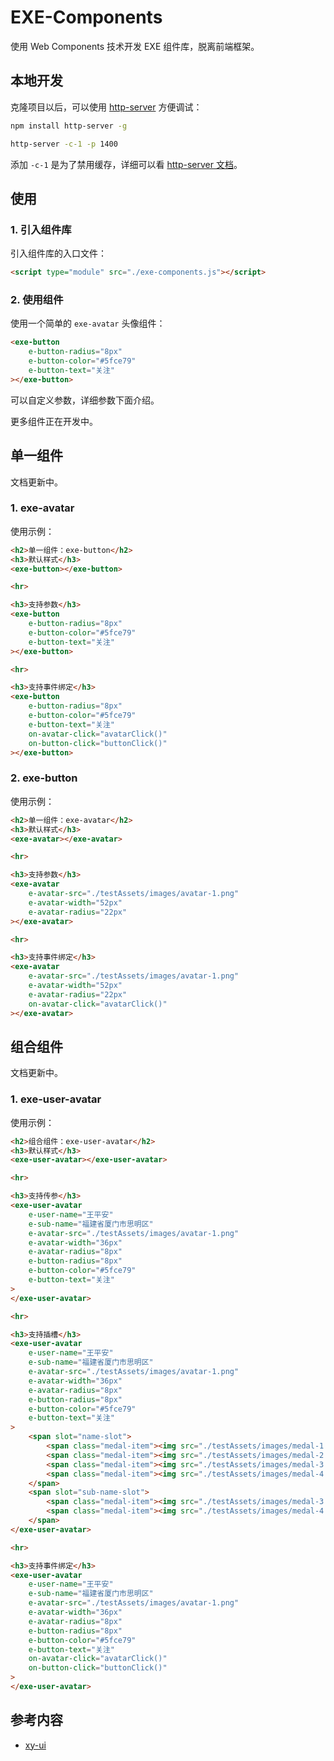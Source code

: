 
# EXE-Components

使用 Web Components 技术开发 EXE 组件库，脱离前端框架。

## 本地开发
克隆项目以后，可以使用 [http-server](https://github.com/http-party/http-server) 方便调试：
```bash
npm install http-server -g

http-server -c-1 -p 1400
```

添加 `-c-1` 是为了禁用缓存，详细可以看 [http-server 文档](https://github.com/http-party/http-server)。

## 使用

### 1. 引入组件库

引入组件库的入口文件：

```html
<script type="module" src="./exe-components.js"></script>
```

### 2. 使用组件

使用一个简单的 `exe-avatar` 头像组件：

```html
<exe-button
    e-button-radius="8px"
    e-button-color="#5fce79"
    e-button-text="关注"
></exe-button>
```

可以自定义参数，详细参数下面介绍。

更多组件正在开发中。

## 单一组件

文档更新中。

### 1. exe-avatar

使用示例：

```html
<h2>单一组件：exe-button</h2>
<h3>默认样式</h3>
<exe-button></exe-button>

<hr>

<h3>支持参数</h3>
<exe-button
    e-button-radius="8px"
    e-button-color="#5fce79"
    e-button-text="关注"
></exe-button>

<hr>

<h3>支持事件绑定</h3>
<exe-button
    e-button-radius="8px"
    e-button-color="#5fce79"
    e-button-text="关注"
    on-avatar-click="avatarClick()"
    on-button-click="buttonClick()"
></exe-button>
```

### 2. exe-button

使用示例：

```html
<h2>单一组件：exe-avatar</h2>
<h3>默认样式</h3>
<exe-avatar></exe-avatar>

<hr>

<h3>支持参数</h3>
<exe-avatar
    e-avatar-src="./testAssets/images/avatar-1.png"
    e-avatar-width="52px"
    e-avatar-radius="22px"
></exe-avatar>

<hr>

<h3>支持事件绑定</h3>
<exe-avatar
    e-avatar-src="./testAssets/images/avatar-1.png"
    e-avatar-width="52px"
    e-avatar-radius="22px"
    on-avatar-click="avatarClick()"
></exe-avatar>
```

## 组合组件

文档更新中。

### 1. exe-user-avatar

使用示例：

```html
<h2>组合组件：exe-user-avatar</h2>
<h3>默认样式</h3>
<exe-user-avatar></exe-user-avatar>

<hr>

<h3>支持传参</h3>
<exe-user-avatar 
    e-user-name="王平安"
    e-sub-name="福建省厦门市思明区"
    e-avatar-src="./testAssets/images/avatar-1.png"
    e-avatar-width="36px"
    e-avatar-radius="8px"
    e-button-radius="8px"
    e-button-color="#5fce79"
    e-button-text="关注"
>
</exe-user-avatar>

<hr>

<h3>支持插槽</h3>
<exe-user-avatar 
    e-user-name="王平安"
    e-sub-name="福建省厦门市思明区"
    e-avatar-src="./testAssets/images/avatar-1.png"
    e-avatar-width="36px"
    e-avatar-radius="8px"
    e-button-radius="8px"
    e-button-color="#5fce79"
    e-button-text="关注"
>
    <span slot="name-slot">
        <span class="medal-item"><img src="./testAssets/images/medal-1.png"></span>
        <span class="medal-item"><img src="./testAssets/images/medal-2.png"></span>
        <span class="medal-item"><img src="./testAssets/images/medal-3.png"></span>
        <span class="medal-item"><img src="./testAssets/images/medal-4.png"></span>
    </span>
    <span slot="sub-name-slot">
        <span class="medal-item"><img src="./testAssets/images/medal-3.png"></span>
        <span class="medal-item"><img src="./testAssets/images/medal-4.png"></span>
    </span>
</exe-user-avatar>

<hr>

<h3>支持事件绑定</h3>
<exe-user-avatar 
    e-user-name="王平安"
    e-sub-name="福建省厦门市思明区"
    e-avatar-src="./testAssets/images/avatar-1.png"
    e-avatar-width="36px"
    e-avatar-radius="8px"
    e-button-radius="8px"
    e-button-color="#5fce79"
    e-button-text="关注"
    on-avatar-click="avatarClick()"
    on-button-click="buttonClick()"
>
</exe-user-avatar>
```


## 参考内容
- [xy-ui](https://github.com/XboxYan/xy-ui/)

